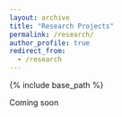 ```yaml
---
layout: archive
title: "Research Projects"
permalink: /research/
author_profile: true
redirect_from:
  - /research
---
```


{% include base_path %}

Coming soon
